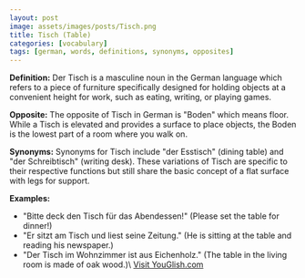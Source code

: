 ```yaml
---
layout: post
image: assets/images/posts/Tisch.png
title: Tisch (Table)
categories: [vocabulary]
tags: [german, words, definitions, synonyms, opposites]
---
```


**Definition:**
Der Tisch is a masculine noun in the German language which refers to a piece of furniture specifically designed for holding objects at a convenient height for work, such as eating, writing, or playing games.

**Opposite:**
The opposite of Tisch in German is "Boden" which means floor. While a Tisch is elevated and provides a surface to place objects, the Boden is the lowest part of a room where you walk on.

**Synonyms:**
Synonyms for Tisch include "der Esstisch" (dining table) and "der Schreibtisch" (writing desk). These variations of Tisch are specific to their respective functions but still share the basic concept of a flat surface with legs for support.

**Examples:**
- "Bitte deck den Tisch für das Abendessen!" (Please set the table for dinner!)
- "Er sitzt am Tisch und liest seine Zeitung." (He is sitting at the table and reading his newspaper.)
- "Der Tisch im Wohnzimmer ist aus Eichenholz." (The table in the living room is made of oak wood.)\ <a id="yg-widget-0" class="youglish-widget" data-query="Tisch" data-lang="german" data-components="8412" data-auto-start="0" data-bkg-color="theme_light" data-title="How%20to%20pronounce%20Tisch%20in%20German"  rel="nofollow" href="https://youglish.com">Visit YouGlish.com</a><script async src="https://youglish.com/public/emb/widget.js" charset="utf-8"></script>